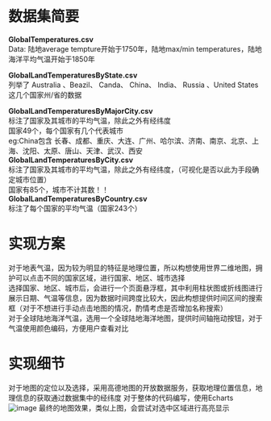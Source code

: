 # 数据集简要
**GlobalTemperatures.csv**  
	 Data: 陆地average tempture开始于1750年，陆地max/min temperatures，陆地海洋平均气温开始于1850年  

**GlobalLandTemperaturesByState.csv**    
	 列举了 Australia 、Beazil、 Canda、 China、 India、 Russia 、United States这几个国家州/省的数据  
	
**GlobalLandTemperaturesByMajorCity.csv**  
	 标注了国家及其城市的平均气温，除此之外有经纬度  
	 国家49个，每个国家有几个代表城市    
	 eg:China包含 长春、成都、重庆、大连、广州、哈尔滨、济南、南京、北京、上海、沈阳、太原、唐山、天津、武汉、西安  
**GlobalLandTemperaturesByCity.csv**  
	 标注了国家及其城市的平均气温，除此之外有经纬度，（可视化是否以此为手段确定城市位置）  
	 国家有85个，城市不计其数！！  
**GlobalLandTemperaturesByCountry.csv**    
	 标注了每个国家的平均气温（国家243个）  


# 实现方案

对于地表气温，因为较为明显的特征是地理位置，所以构想使用世界二维地图，拥护可以点击不同的国家区域，进行国家、地区、城市选择  
选择国家、地区、城市后，会进行一个页面悬浮框，其中利用柱状图或折线图进行展示日期、气温等信息，因为数据时间跨度比较大，因此构想提供时间区间的搜索框（对于不想进行手动点击地图的情况，酌情考虑是否增加名称搜索）  
对于全球陆地海洋气温，选用一个全球陆地海洋地图，提供时间轴拖动按钮，对于气温使用颜色编码，方便用户查看对比  

# 实现细节
对于地图的定位以及选择，采用高德地图的开放数据服务，获取地理位置信息，地理信息的获取通过数据集中的经纬度 
对于整体的代码编写，使用Echarts  
![image](https://github.com/zheAhen/visualization/assets/98160658/e2069f28-8c43-4c41-9e59-c2d202b00fbc)
最终的地图效果，类似上图，会尝试对选中区域进行高亮显示

